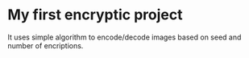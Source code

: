 
# My first encryptic project

 It uses simple algorithm to encode/decode images based on seed and number of encriptions.

